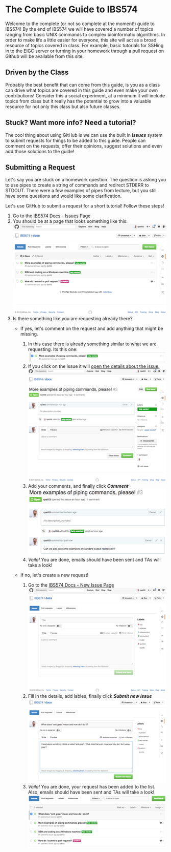 # The Complete Guide to IBS574
Welcome to the complete (or not so complete at the moment!) guide to IBS574! By
the end of IBS574 we will have covered a number of topics ranging from basic
UNIX commands to complex bioinformatic algorithms. In order to make life a
little easier for everyone, this site will act as a broad resource of topics
covered in class.  For example, basic tutorials for SSHing in to the EIGC
server or turning in your homework through a pull request on Github will be
available from this site.

## Driven by the Class
Probably the best benefit that can come from this guide, is you as a class can
drive what topics are covered in this guide and even make your own
contributions! Consider this a social experiment, at a minimum it will include
topics from class but it really has the potential to grow into a valuable
resource for not only this class but also future classes.

## Stuck? Want more info? Need a tutorial?
The cool thing about using GitHub is we can use the built in **_Issues_**
system to submit requests for things to be added to this guide. People can
comment on the requests, offer their opinions, suggest solutions and even add
those solutions to the guide!

## Submitting a Request
Let's say you are stuck on a homework question. The question is asking you to
use pipes to create a string of commands and redirect STDERR to STDOUT. There
were a few examples of pipes from lecture, but you still have some questions
and would like some clarification.

Let's use GitHub to submit a request for a short tutorial! Follow these steps!

1. Go to the [IBS574 Docs - Issues Page](https://github.com/IBS574/docs/issues)
2. You should be at a page that looks something like this:
![GitHub Issues](img/github-issues.png)
3. Is there something like you are requesting already there?
    * If yes, let's comment on the request and add anything that might be missing.
        1. In this case there is already something similar to what we are
           requesting. Its this one:
        ![GitHub Existing Issue](img/github-existing-issue.png)
        2. If you click on the issue it will [open the details about the issue.](https://github.com/IBS574/docs/issues/3)
        ![GitHub New Issue](img/github-issue-3.png)
        3. Add your comments, and finally click **_Comment_**
        ![GitHub Comment On Issue](img/github-issue-comment.png)
        4. *Voila!* You are done, emails should have been sent and TAs will take a look!

    * If no, let's create a new request!
        1. Go to the [IBS574 Docs - New Issue Page](https://github.com/IBS574/docs/issues/new)
        ![GitHub New Issue](img/github-new-issue.png)
        2. Fill in the details, add lables, finally click **_Submit new issue_**
        ![GitHub Create Issue](img/github-create-issue.png)
        3. *Voila!* You are done, your request has been added to the list.
        Also, emails should have been sent and TAs will take a look!
        ![GitHub Created Issue](img/github-created-issue.png)
